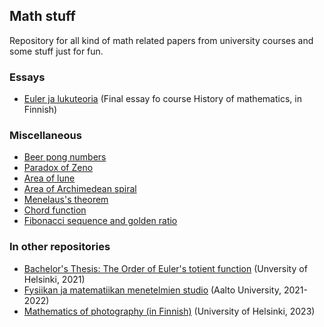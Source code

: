 ## Math stuff

Repository for all kind of math related papers from university courses and some stuff just for fun.

### Essays
- [Euler ja lukuteoria](https://github.com/ellikiiski/Math-stuff/blob/main/Essays/Euler%20ja%20lukuteoria/euler_ja_lukuteoria_essee.pdf) (Final essay fo course History of mathematics, in Finnish)

### Miscellaneous
- [Beer pong numbers](https://github.com/ellikiiski/Math-stuff/blob/main/Miscellaneous/Beer%20pong%20numbers/beer-pong-numbers.pdf)
- [Paradox of Zeno](https://github.com/ellikiiski/Math-stuff/blob/main/Miscellaneous/Paradox%20of%20Zeno/paradox-of-zeno.pdf)
- [Area of lune](https://github.com/ellikiiski/Math-stuff/blob/main/Miscellaneous/Area%20of%20lune/area-of-lune.pdf)
- [Area of Archimedean spiral](https://github.com/ellikiiski/Math-stuff/blob/main/Miscellaneous/Archimedean%20spiral/archimedean-spiral.pdf)
- [Menelaus's theorem](https://github.com/ellikiiski/Math-stuff/blob/main/Miscellaneous/Menelaus%20theorem/menelaus-theorem.pdf)
- [Chord function](https://github.com/ellikiiski/Math-stuff/blob/main/Miscellaneous/Chord%20funtion/chord-function.pdf)
- [Fibonacci sequence and golden ratio](https://github.com/ellikiiski/Math-stuff/blob/main/Miscellaneous/Fibonacci%20and%20golden%20ratio/fibonacci-and-gr.pdf)

### In other repositories
- [Bachelor's Thesis: The Order of Euler's totient function](https://github.com/ellikiiski/Bachelors-thesis-2021/tree/master) (Unversity of Helsinki, 2021)
- [Fysiikan ja matematiikan menetelmien studio](https://github.com/ellikiiski/FYS-MAT-studio-2021-2022) (Aalto University, 2021-2022)
- [Mathematics of photography (in Finnish)](https://github.com/ellikiiski/Valokuvan-matematiikka-2023) (University of Helsinki, 2023)

